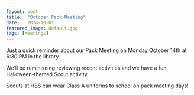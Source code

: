 ```yaml
---
layout: post
title:  "October Pack Meeting"
date:   2024-10-01
featured_image: default.jpg
tags: [Meetings]
---
```


Just a quick reminder about our Pack Meeting on Monday October 14th at 6:30 PM in the library.

We’ll be reminiscing reviewing recent activities and we have a fun Halloween-themed Scout activity.

Scouts at HSS can wear Class A uniforms to school on pack meeting days!
